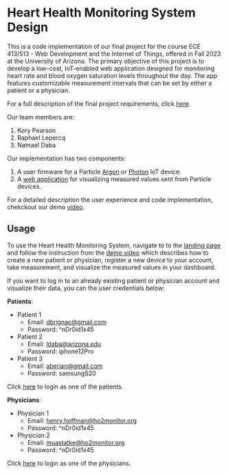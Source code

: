 # Heart Health Monitoring System Design

This is a code implementation of our final project for the course ECE 413/513 - Web Development and the Internet of Things, offered in Fall 2023 at the University of Arizona. The primary objective of this project is to develop a low-cost, IoT-enabled web application designed for monitoring heart rate and blood oxygen saturation levels throughout the day. The app features customizable measurement intervals that can be set by either a patient or a physician.

For a full description of the final project requirements, click [here](https://docs.google.com/document/d/1arQNgbs0e5aAFzrnOEtEw4g3M-fzGqx4EFPX2Zv2Xdw/edit#heading=h.h819zarsa53).

Our team members are:

1. Kory Pearson
2. Raphael Lepercq
3. Natnael Daba

Our implementation has two components:
1. A user firmware for a Particle [Argon](https://docs.particle.io/argon/)  or [Photon](https://docs.particle.io/photon/) IoT device.
2. A [web application](https://newhearto2monitor.onrender.com/home.html) for visualizing measured values sent from Particle devices.

For a detailed description the user experience and code implementation, chekckout our demo [video](https://www.youtube.com/watch?v=D8xL6-8aT8E).

## Usage

To use the Heart Health Monitoring System, navigate to to the [landing page](https://newhearto2monitor.onrender.com/home.html) and follow the instruction from the [demo video](https://www.youtube.com/watch?v=D8xL6-8aT8E) which describes how to create a new patient or physician, register a new device to your account, take measurement, and visualize the measured values in your dashboard.

If you want to log in to an already existing patient or physician account and visualize their data, you can the user credentials below:

**Patients**:

- Patient 1
   - Email: dbrignac@gmail.com	
   - Password: ^nDr0id1x45
- Patient 2
   - Email: ldaba@arizona.edu	
   - Password: iphone12Pro
- Patient 3
   - Email: aberian@gmail.com
   - Password: samsungS20

Click [here](https://newhearto2monitor.onrender.com/patient-login.html) to login as one of the patients.

**Physicians**:
- Physician 1
   - Email: henry.hoffman@ho2monitor.org 
   - Password: ^nDr0id1x45
- Physician 2
   - Email: muastatke@ho2monitor.org 
   - Password: ^nDr0id1x45

Click [here](https://newhearto2monitor.onrender.com/physician-login.html) to login as one of the physicians.


